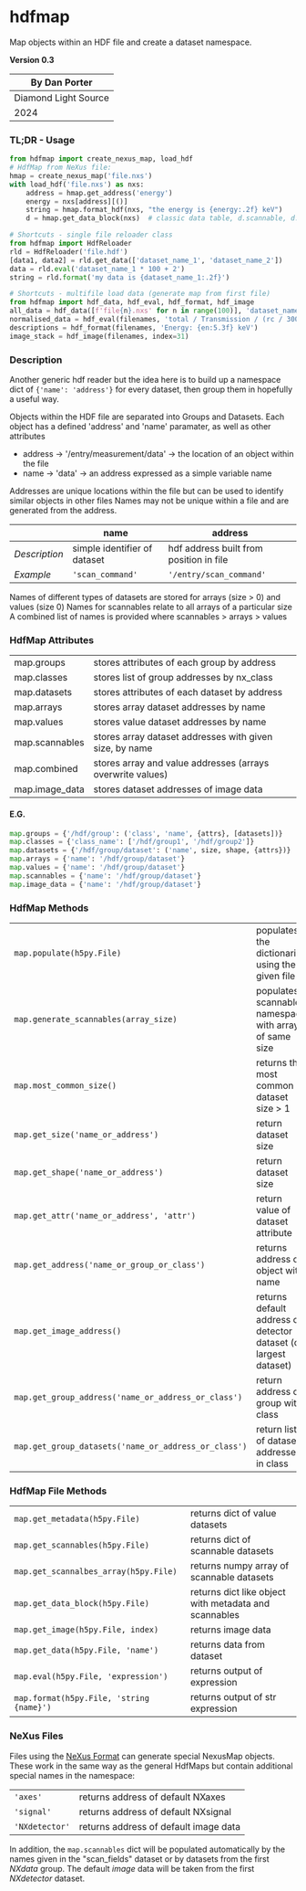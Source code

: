 # hdfmap
Map objects within an HDF file and create a dataset namespace.

**Version 0.3**

| By Dan Porter        | 
|----------------------|
| Diamond Light Source |
| 2024                 |

### TL;DR - Usage
```python
from hdfmap import create_nexus_map, load_hdf
# HdfMap from NeXus file:
hmap = create_nexus_map('file.nxs')
with load_hdf('file.nxs') as nxs:
    address = hmap.get_address('energy')
    energy = nxs[address][()]
    string = hmap.format_hdf(nxs, "the energy is {energy:.2f} keV")
    d = hmap.get_data_block(nxs)  # classic data table, d.scannable, d.metadata

# Shortcuts - single file reloader class
from hdfmap import HdfReloader
rld = HdfReloader('file.hdf')
[data1, data2] = rld.get_data(['dataset_name_1', 'dataset_name_2'])
data = rld.eval('dataset_name_1 * 100 + 2')
string = rld.format('my data is {dataset_name_1:.2f}')

# Shortcuts - multifile load data (generate map from first file)
from hdfmap import hdf_data, hdf_eval, hdf_format, hdf_image
all_data = hdf_data([f'file{n}.nxs' for n in range(100)], 'dataset_name')
normalised_data = hdf_eval(filenames, 'total / Transmission / (rc / 300.)')
descriptions = hdf_format(filenames, 'Energy: {en:5.3f} keV')
image_stack = hdf_image(filenames, index=31)
```

### Description
Another generic hdf reader but the idea here is to build up a namespace dict of `{'name': 'address'}` 
for every dataset, then group them in hopefully a useful way. 

Objects within the HDF file are separated into Groups and Datasets. Each object has a
defined 'address' and 'name' paramater, as well as other attributes

 - address -> '/entry/measurement/data' -> the location of an object within the file
 - name -> 'data' -> an address expressed as a simple variable name

Addresses are unique locations within the file but can be used to identify similar objects in other files
Names may not be unique within a file and are generated from the address.

|               | **name**                     | **address**                             |
|---------------|------------------------------|-----------------------------------------|
| *Description* | simple identifier of dataset | hdf address built from position in file |
| *Example*     | `'scan_command'`             | `'/entry/scan_command'`                 |

Names of different types of datasets are stored for arrays (size > 0) and values (size 0)
Names for scannables relate to all arrays of a particular size
A combined list of names is provided where scannables > arrays > values

### HdfMap Attributes
|                |                                                            |
|----------------|------------------------------------------------------------|
| map.groups     | stores attributes of each group by address                 |
| map.classes    | stores list of group addresses by nx_class                 |
| map.datasets   | stores attributes of each dataset by address               |
| map.arrays     | stores array dataset addresses by name                     |
| map.values     | stores value dataset addresses by name                     |
| map.scannables | stores array dataset addresses with given size, by name    |
| map.combined   | stores array and value addresses (arrays overwrite values) |
| map.image_data | stores dataset addresses of image data                     |

#### E.G.
```python
map.groups = {'/hdf/group': ('class', 'name', {attrs}, [datasets])}
map.classes = {'class_name': ['/hdf/group1', '/hdf/group2']}
map.datasets = {'/hdf/group/dataset': ('name', size, shape, {attrs})}
map.arrays = {'name': '/hdf/group/dataset'}
map.values = {'name': '/hdf/group/dataset'}
map.scannables = {'name': '/hdf/group/dataset'}
map.image_data = {'name': '/hdf/group/dataset'}
```


### HdfMap Methods
|                                                      |                                                                  |
|------------------------------------------------------|------------------------------------------------------------------|
| `map.populate(h5py.File)`                            | populates the dictionaries using the  given file                 |
| `map.generate_scannables(array_size)`                | populates scannables namespace with arrays of same size          |
| `map.most_common_size()`                             | returns the most common dataset size > 1                         |
| `map.get_size('name_or_address')`                    | return dataset size                                              |
| `map.get_shape('name_or_address')`                   | return dataset size                                              |
| `map.get_attr('name_or_address', 'attr')`            | return value of dataset attribute                                |
| `map.get_address('name_or_group_or_class')`          | returns address of object with name                              |
| `map.get_image_address()`                            | returns default address of detector dataset (or largest dataset) |
| `map.get_group_address('name_or_address_or_class')`  | return address of group with class                               |
| `map.get_group_datasets('name_or_address_or_class')` | return list of dataset addresses in class                        |


### HdfMap File Methods
|                                          |                                                       |
|------------------------------------------|-------------------------------------------------------|
| `map.get_metadata(h5py.File)`            | returns dict of value datasets                        |
| `map.get_scannables(h5py.File)`          | returns dict of scannable datasets                    |
| `map.get_scannalbes_array(h5py.File)`    | returns numpy array of scannable datasets             |
| `map.get_data_block(h5py.File)`          | returns dict like object with metadata and scannables |
| `map.get_image(h5py.File, index)`        | returns image data                                    |
| `map.get_data(h5py.File, 'name')`        | returns data from dataset                             |
| `map.eval(h5py.File, 'expression')`      | returns output of expression                          |
| `map.format(h5py.File, 'string {name}')` | returns output of str expression                      |


### NeXus Files
Files using the [NeXus Format](https://www.nexusformat.org/) can generate special NexusMap objects.
These work in the same way as the general HdfMaps but contain additional special names in the namespace:

|              |                                       |
|--------------|---------------------------------------|
| `'axes'`       | returns address of default NXaxes     |
| `'signal'`     | returns address of default NXsignal   |
| `'NXdetector'` | returns address of default image data |

In addition, the `map.scannables` dict will be populated automatically by the names given in the "scan_fields" dataset
or by datasets from the first *NXdata* group. The default *image* data will be taken from the first 
*NXdetector* dataset.




